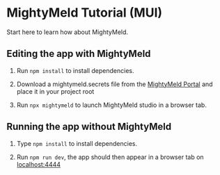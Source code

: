 # MightyMeld Tutorial (MUI)

Start here to learn how about MightyMeld.

## Editing the app with MightyMeld

1. Run `npm install` to install dependencies.

2. Download a mightymeld.secrets file from the [MightyMeld Portal](https://mightymeld.app/instances) and place it in your project root

3. Run `npx mightymeld` to launch MightyMeld studio in a browser tab.

## Running the app without MightyMeld

1. Type `npm install` to install dependencies.

2. Run `npm run dev`, the app should then appear in a browser tab on [localhost:4444](localhost:4444)
